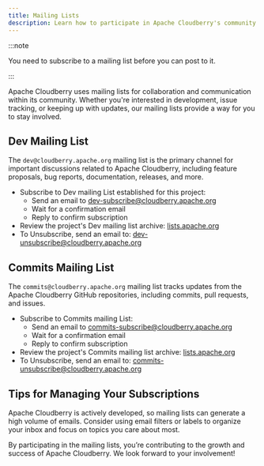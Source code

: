 ```yaml
---
title: Mailing Lists
description: Learn how to participate in Apache Cloudberry's community through our mailing lists.
---
```


:::note

You need to subscribe to a mailing list before you can post to it.

:::

Apache Cloudberry uses mailing lists for collaboration and communication within
its community. Whether you're interested in development, issue tracking, or
keeping up with updates, our mailing lists provide a way for you to stay
involved.

## Dev Mailing List

The `dev@cloudberry.apache.org` mailing list is the primary channel for
important discussions related to Apache Cloudberry, including feature proposals,
bug reports, documentation, releases, and more.

- Subscribe to Dev mailing List established for this project:
  - Send an email to
    [dev-subscribe@cloudberry.apache.org](mailto:dev-subscribe@cloudberry.apache.org)
  - Wait for a confirmation email
  - Reply to confirm subscription
- Review the project's Dev mailing list archive:
  [lists.apache.org](https://lists.apache.org/list.html?dev@cloudberry.apache.org)
- To Unsubscribe, send an email to:
  [dev-unsubscribe@cloudberry.apache.org](mailto:dev-unsubscribe@cloudberry.apache.org)

## Commits Mailing List

The `commits@cloudberry.apache.org` mailing list tracks updates from the Apache
Cloudberry GitHub repositories, including commits, pull requests, and issues.

- Subscribe to Commits mailing List:
  - Send an email to
    [commits-subscribe@cloudberry.apache.org](mailto:commits-subscribe@cloudberry.apache.org)
  - Wait for a confirmation email
  - Reply to confirm subscription
- Review the project's Commits mailing list archive:
  [lists.apache.org](https://lists.apache.org/list.html?commits@cloudberry.apache.org)
- To Unsubscribe, send an email to:
  [commits-unsubscribe@cloudberry.apache.org](mailto:commits-unsubscribe@cloudberry.apache.org)

## Tips for Managing Your Subscriptions

Apache Cloudberry is actively developed, so mailing lists can generate a high
volume of emails. Consider using email filters or labels to organize your inbox
and focus on topics you care about most.

By participating in the mailing lists, you’re contributing to the growth and
success of Apache Cloudberry. We look forward to your involvement!
